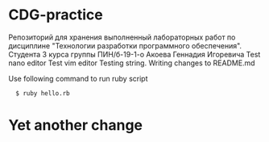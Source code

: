 # CDG-practice
Репозиторий для хранения выполненный лабораторных работ по дисциплине "Технологии разработки программного обеспечения". Студента 3 курса группы ПИН/б-19-1-о Акоева Геннадия Игоревича
Test nano editor
Test vim editor
Testing string. Writing changes to README.md

Use following command to run ruby script
```
  $ ruby hello.rb
```



Yet another change
=======
